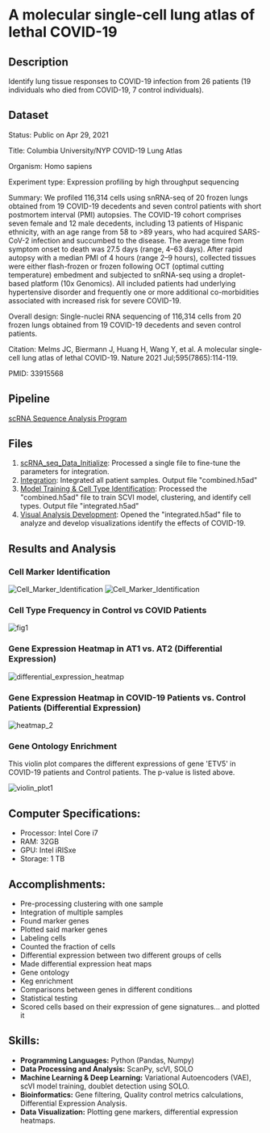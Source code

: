 #  A molecular single-cell lung atlas of lethal COVID-19

## Description

Identify lung tissue responses to COVID-19 infection from 26 patients (19 individuals who died from COVID-19, 7 control individuals).

## Dataset

Status:	Public on Apr 29, 2021

Title: Columbia University/NYP COVID-19 Lung Atlas

Organism: Homo sapiens

Experiment type: Expression profiling by high throughput sequencing

Summary:	We profiled 116,314 cells using snRNA-seq of 20 frozen lungs obtained from 19 COVID-19 decedents and seven control patients with short postmortem interval (PMI) autopsies. The COVID-19 cohort comprises seven female and 12 male decedents, including 13 patients of Hispanic ethnicity, with an age range from 58 to >89 years, who had acquired SARS-CoV-2 infection and succumbed to the disease. The average time from symptom onset to death was 27.5 days (range, 4–63 days). After rapid autopsy with a median PMI of 4 hours (range 2–9 hours), collected tissues were either flash-frozen or frozen following OCT (optimal cutting temperature) embedment and subjected to snRNA-seq using a droplet-based platform (10x Genomics). All included patients had underlying hypertensive disorder and frequently one or more additional co-morbidities associated with increased risk for severe COVID-19.
  	
Overall design:	Single-nuclei RNA sequencing of 116,314 cells from 20 frozen lungs obtained from 19 COVID-19 decedents and seven control patients.

Citation: Melms JC, Biermann J, Huang H, Wang Y, et al. A molecular single-cell lung atlas of lethal COVID-19. Nature 2021 Jul;595(7865):114-119.

PMID: 33915568
## Pipeline
[scRNA Sequence Analysis Program](./scRNA_seq_Analysis_Pipeline_v2.py)
## Files
1.  [scRNA_seq_Data_Initialize](./scRNA_seq_Data_Analysis_COIVD19.ipynb): Processed a single file to fine-tune the parameters for integration.
2.  [Integration](./scRNA_seq_Analysis_Integration.ipynb): Integrated all patient samples. Output file "combined.h5ad"
3.  [Model Training & Cell Type Identification](./scRNA_seq_Analysis_Cell_Marker_Labeling.ipynb): Processed the "combined.h5ad" file to train SCVI model, clustering, and identify cell types. Output file "integrated.h5ad"
4.  [Visual Analysis Development](./scRNA_seq_Analysis.ipynb): Opened the "integrated.h5ad" file to analyze and develop visualizations identify the effects of COVID-19.

## Results and Analysis
### Cell Marker Identification
![Cell_Marker_Identification](https://github.com/user-attachments/assets/c9137684-ab6a-4fa2-9cdf-2cfc9552ef31)
![Cell_Marker_Identification](https://github.com/user-attachments/assets/c9e2b2e1-e5be-4aff-b992-64be62f32e5a)

### Cell Type Frequency in Control vs COVID Patients
![fig1](https://github.com/user-attachments/assets/c79f2ed6-3817-408c-bcd5-21d08577288e)

### Gene Expression Heatmap in AT1 vs. AT2 (Differential Expression)
![differential_expression_heatmap](https://github.com/user-attachments/assets/ea8b6e44-12f7-429a-ac9c-658fc81bb282)

### Gene Expression Heatmap in COVID-19 Patients vs. Control Patients (Differential Expression)
![heatmap_2](https://github.com/user-attachments/assets/1d04347b-7a1a-4737-89da-479f323a3d44)


### Gene Ontology Enrichment
This violin plot compares the different expressions of gene 'ETV5' in COVID-19 patients and Control patients. The p-value is listed above. 

![violin_plot1](https://github.com/user-attachments/assets/7d304b9d-76a0-4838-8671-77703bb853c2)

## Computer Specifications:
-  Processor: Intel Core i7
-  RAM: 32GB
-  GPU: Intel iRISxe
-  Storage: 1 TB

## Accomplishments:
- Pre-processing clustering with one sample
- Integration of multiple samples
- Found marker genes
- Plotted said marker genes
- Labeling cells
- Counted the fraction of cells
- Differential expression between two different groups of cells
- Made differential expression heat maps
- Gene ontology
- Keg enrichment
- Comparisons between genes in different conditions
- Statistical testing
- Scored cells based on their expression of gene signatures... and plotted it

## Skills:
- **Programming Languages:** Python (Pandas, Numpy)
- **Data Processing and Analysis:** ScanPy, scVI, SOLO
- **Machine Learning & Deep Learning:** Variational Autoencoders (VAE), scVI model training, doublet detection using SOLO.
- **Bioinformatics:** Gene filtering, Quality control metrics calculations, Differential Expression Analysis.
- **Data Visualization:** Plotting gene markers, differential expression heatmaps.
